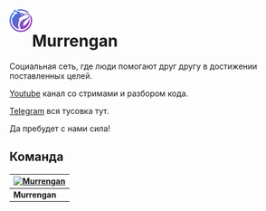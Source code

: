  <img src="base/static/base/logo.png" title="Murrengan" align="left" height="40" />
<h1 style="text-align:left;">Murrengan</h1>

Социальная сеть, где люди помогают друг другу в достижении поставленных целей.

[Youtube](https://www.youtube.com/murrengan) канал со стримами и разбором кода.

[Telegram](https://t.me/MurrenganChat) вся тусовка тут.

Да пребудет с нами сила!


## Команда

[![Murrengan](https://avatars3.githubusercontent.com/u/40840064?s=460&v=4)](https://github.com/Murrengan)  |
---|
**Murrengan** |